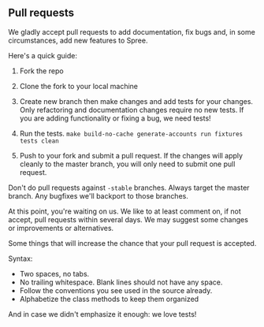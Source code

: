 ## Pull requests

We gladly accept pull requests to add documentation, fix bugs and, in some circumstances,
add new features to Spree.

Here's a quick guide:

1. Fork the repo

2. Clone the fork to your local machine

3. Create new branch then make changes and add tests for your changes. Only
refactoring and documentation changes require no new tests. If you are adding
functionality or fixing a bug, we need tests!

4. Run the tests. `make build-no-cache generate-accounts run fixtures tests clean`

5. Push to your fork and submit a pull request. If the changes will apply cleanly
to the master branch, you will only need to submit one pull request.

  Don't do pull requests against `-stable` branches. Always target the master branch. Any bugfixes we'll backport to those branches.

At this point, you're waiting on us. We like to at least comment on, if not
accept, pull requests within several days.
We may suggest some changes or improvements or alternatives.

Some things that will increase the chance that your pull request is accepted.

Syntax:

* Two spaces, no tabs.
* No trailing whitespace. Blank lines should not have any space.
* Follow the conventions you see used in the source already.
* Alphabetize the class methods to keep them organized

And in case we didn't emphasize it enough: we love tests!

